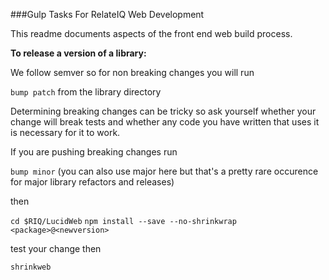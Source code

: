 ###Gulp Tasks For RelateIQ Web Development

This readme documents aspects of the front end web build process.

**To release a version of a library:**

We follow semver so for non breaking changes you will run

`bump patch` from the library directory

Determining breaking changes can be tricky so ask yourself whether your change will break tests and whether any code you have written that uses it is necessary for it to work.

If you are pushing breaking changes run

`bump minor` (you can also use major here but that's a pretty rare occurence for major library refactors and releases)

then 

`cd $RIQ/LucidWeb`
`npm install --save --no-shrinkwrap <package>@<newversion>`

test your change then 

`shrinkweb`

